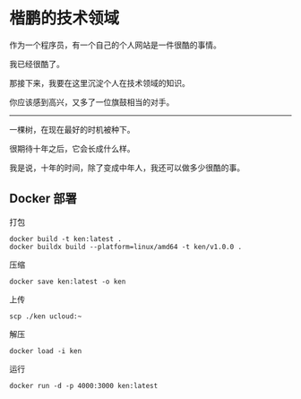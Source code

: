 # 楷鹏的技术领域

作为一个程序员，有一个自己的个人网站是一件很酷的事情。

我已经很酷了。

那接下来，我要在这里沉淀个人在技术领域的知识。

你应该感到高兴，又多了一位旗鼓相当的对手。

---

一棵树，在现在最好的时机被种下。

很期待十年之后，它会长成什么样。

我是说，十年的时间，除了变成中年人，我还可以做多少很酷的事。


## Docker 部署

打包

```shell
docker build -t ken:latest . 
docker buildx build --platform=linux/amd64 -t ken/v1.0.0 .
```

压缩

```shell
docker save ken:latest -o ken
```

上传

```shell
scp ./ken ucloud:~ 
```

解压

```shell
docker load -i ken
```

运行

```shell
docker run -d -p 4000:3000 ken:latest
```

